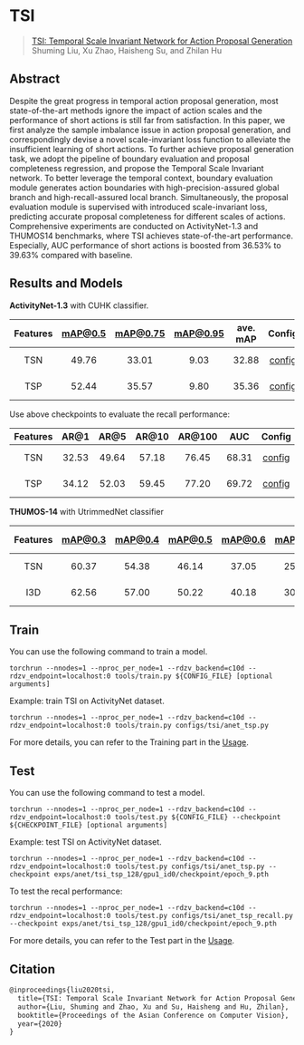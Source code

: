 # TSI

> [TSI: Temporal Scale Invariant Network for Action Proposal Generation](https://openaccess.thecvf.com/content/ACCV2020/papers/Liu_TSI_Temporal_Scale_Invariant_Network_for_Action_Proposal_Generation_ACCV_2020_paper.pdf)  
> Shuming Liu, Xu Zhao, Haisheng Su, and Zhilan Hu

<!-- [ALGORITHM] -->

## Abstract

Despite the great progress in temporal action proposal generation, most state-of-the-art methods ignore the impact of action scales and the performance of short actions is still far from satisfaction. In this paper, we first analyze the sample imbalance issue in action proposal generation, and correspondingly devise a novel scale-invariant loss function to alleviate the insufficient learning of short actions. To further achieve proposal generation task, we adopt the pipeline of boundary evaluation and proposal completeness regression, and propose the Temporal Scale Invariant network. To better leverage the temporal context, boundary evaluation module generates action boundaries with high-precision-assured global branch and high-recall-assured local branch. Simultaneously, the proposal evaluation module is supervised with introduced scale-invariant loss, predicting accurate proposal completeness for different scales of actions. Comprehensive experiments are conducted on ActivityNet-1.3 and THUMOS14 benchmarks, where TSI achieves state-of-the-art performance. Especially, AUC performance of short actions is boosted from 36.53% to 39.63% compared with baseline.

## Results and Models

**ActivityNet-1.3** with CUHK classifier.

| Features | mAP@0.5 | mAP@0.75 | mAP@0.95 | ave. mAP |        Config         |                                                                                          Download                                                                                          |
| :------: | :-----: | :------: | :------: | :------: | :-------------------: | :----------------------------------------------------------------------------------------------------------------------------------------------------------------------------------------: |
|   TSN    |  49.76  |  33.01   |   9.03   |  32.88   | [config](anet_tsn.py) | [model](https://drive.google.com/file/d/1ErsNd6b9zlxSANmeVoIxDyYxcUOp-mp9/view?usp=sharing)   \| [log](https://drive.google.com/file/d/1eQJTYpyu-i9vck7A012FC6p8lSwn_9zi/view?usp=sharing) |
|   TSP    |  52.44  |  35.57   |   9.80   |  35.36   | [config](anet_tsp.py) | [model](https://drive.google.com/file/d/17U9ZhKGGz7w0SGZB6_EC2hqqFE0YIsKA/view?usp=sharing)   \| [log](https://drive.google.com/file/d/1FoDQtL3w-pH-QDDyAtRv2kjnU3ad33LS/view?usp=sharing) |

Use above checkpoints to evaluate the recall performance:

| Features | AR@1  | AR@5  | AR@10 | AR@100 |  AUC  |            Config            |                                                                                          Download                                                                                          |
| :------: | :---: | :---: | :---: | :----: | :---: | :--------------------------: | :----------------------------------------------------------------------------------------------------------------------------------------------------------------------------------------: |
|   TSN    | 32.53 | 49.64 | 57.18 | 76.45  | 68.31 | [config](anet_tsn_recall.py) | [model](https://drive.google.com/file/d/1ErsNd6b9zlxSANmeVoIxDyYxcUOp-mp9/view?usp=sharing)   \| [log](https://drive.google.com/file/d/1nqfwC-YM6aGP4z9nbWiXZJosHAVjeBho/view?usp=sharing) |
|   TSP    | 34.12 | 52.03 | 59.45 | 77.20  | 69.72 | [config](anet_tsp_recall.py) | [model](https://drive.google.com/file/d/17U9ZhKGGz7w0SGZB6_EC2hqqFE0YIsKA/view?usp=sharing)   \| [log](https://drive.google.com/file/d/1GDneUY9Uu11kI9IKUKK_2G5Fn-P0gh-l/view?usp=sharing) |


**THUMOS-14** with UtrimmedNet classifier

| Features | mAP@0.3 | mAP@0.4 | mAP@0.5 | mAP@0.6 | mAP@0.7 | ave. mAP |         Config          |                                                                                          Download                                                                                          |
| :------: | :-----: | :-----: | :-----: | :-----: | :-----: | :------: | :---------------------: | :----------------------------------------------------------------------------------------------------------------------------------------------------------------------------------------: |
|   TSN    |  60.37  |  54.38  |  46.14  |  37.05  |  25.81  |  44.75   | [config](thumos_tsn.py) | [model](https://drive.google.com/file/d/1kdo-SkivVdiErhpnIlGQIYcRFl68G9b9/view?usp=sharing)   \| [log](https://drive.google.com/file/d/1fscHNUKF0eSULu_w0ww1tiwqDBHwYIL_/view?usp=sharing) |
|   I3D    |  62.56  |  57.00  |  50.22  |  40.18  |  30.17  |  48.03   | [config](thumos_i3d.py) | [model](https://drive.google.com/file/d/1ivTkvw_2a35iE1vv-u1oHABW4NxvVyTg/view?usp=sharing)   \| [log](https://drive.google.com/file/d/1MrzMFdapaPZQjSab-3w05st_EK7suChA/view?usp=sharing) |


## Train

You can use the following command to train a model.

```shell
torchrun --nnodes=1 --nproc_per_node=1 --rdzv_backend=c10d --rdzv_endpoint=localhost:0 tools/train.py ${CONFIG_FILE} [optional arguments]
```

Example: train TSI on ActivityNet dataset.

```shell
torchrun --nnodes=1 --nproc_per_node=1 --rdzv_backend=c10d --rdzv_endpoint=localhost:0 tools/train.py configs/tsi/anet_tsp.py
```

For more details, you can refer to the Training part in the [Usage](../../docs/en/usage.md).

## Test

You can use the following command to test a model.

```shell
torchrun --nnodes=1 --nproc_per_node=1 --rdzv_backend=c10d --rdzv_endpoint=localhost:0 tools/test.py ${CONFIG_FILE} --checkpoint ${CHECKPOINT_FILE} [optional arguments]
```

Example: test TSI on ActivityNet dataset.

```shell
torchrun --nnodes=1 --nproc_per_node=1 --rdzv_backend=c10d --rdzv_endpoint=localhost:0 tools/test.py configs/tsi/anet_tsp.py --checkpoint exps/anet/tsi_tsp_128/gpu1_id0/checkpoint/epoch_9.pth
```

To test the recal performance:

```shell
torchrun --nnodes=1 --nproc_per_node=1 --rdzv_backend=c10d --rdzv_endpoint=localhost:0 tools/test.py configs/tsi/anet_tsp_recall.py --checkpoint exps/anet/tsi_tsp_128/gpu1_id0/checkpoint/epoch_9.pth
```

For more details, you can refer to the Test part in the [Usage](../../docs/en/usage.md).

## Citation

```latex
@inproceedings{liu2020tsi,
  title={TSI: Temporal Scale Invariant Network for Action Proposal Generation},
  author={Liu, Shuming and Zhao, Xu and Su, Haisheng and Hu, Zhilan},
  booktitle={Proceedings of the Asian Conference on Computer Vision},
  year={2020}
}
```